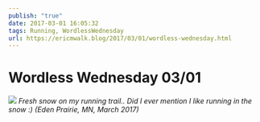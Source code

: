 ```yaml
---
publish: "true"
date: 2017-03-01 16:05:32
tags: Running, WordlessWednesday
url: https://ericmwalk.blog/2017/03/01/wordless-wednesday.html
---
```


# Wordless Wednesday 03/01

![](https://ericmwalk.blog/uploads/2022/77ffb77c67.jpg)
*Fresh snow on my running trail.. Did I ever mention I like running in the snow :) (Eden Prairie, MN, March 2017)*
